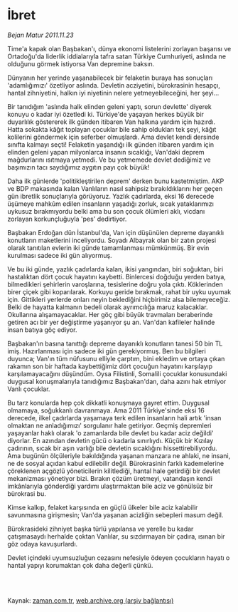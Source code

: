 # İbret

*Bejan Matur 2011.11.23*

<td class="columnist-detail">
<p>Time'a kapak olan Başbakan'ı, dünya ekonomi listelerini zorlayan başarısı ve Ortadoğu'da liderlik iddialarıyla tafra satan Türkiye Cumhuriyeti, aslında ne olduğunu görmek istiyorsa Van depremine baksın.</p>
<p>
<div id="haberMetinDiv">
<p>Dünyanın her yerinde yaşanabilecek bir felaketin buraya has sonuçları 'adamlığımızı' özetliyor aslında. Devletin acziyetini, bürokrasinin hesapçı, hantal zihniyetini, halkın iyi niyetinin nelere yetmeyebileceğini, her şeyi...
<p>Bir tanıdığım 'aslında halk elinden geleni yaptı, sorun devlette' diyerek konuyu o kadar iyi özetledi ki. Türkiye'de yaşayan herkes büyük bir duyarlılık göstererek ilk günden itibaren Van halkına yardım için hazırdı. Hatta sokakta kâğıt toplayan çocuklar bile sahip oldukları tek şeyi, kâğıt kolilerini göndermek için seferber olmuşlardı. Ama devlet kendi dersinde sınıfta kalmayı seçti! Felaketin yaşandığı ilk günden itibaren yardım için elinden geleni yapan milyonlarca insanın sıcaklığı, Van'daki deprem mağdurlarını ısıtmaya yetmedi. Ve bu yetmemede devlet dediğimiz ve başımızın tacı saydığımız aygıtın payı çok büyük!
<p>Daha ilk günlerde 'politikleştirilen deprem' derken bunu kastetmiştim. AKP ve BDP makasında kalan Vanlıların nasıl sahipsiz bırakıldıklarını her geçen gün ibretlik sonuçlarıyla görüyoruz. Yazlık çadırlarda, eksi 16 derecede üşümeye mahkûm edilen insanların yaşadığı zorluk, sıcak yataklarımızı uykusuz bırakmıyordu belki ama bu son çocuk ölümleri aklı, vicdanı zorlayan korkunçluğuyla 'pes' dedirtiyor.
<p>Başbakan Erdoğan dün İstanbul'da, Van için düşünülen depreme dayanıklı konutların maketlerini inceliyordu. Soyadı Albayrak olan bir zatın projesi olarak tanıtılan evlerin iki günde tamamlanması mümkünmüş. Bir evin kurulması sadece iki gün alıyormuş.
<p>Ve bu iki günde, yazlık çadırlarda kalan, ikisi yangından, biri soğuktan, biri hastalıktan dört çocuk hayatını kaybetti. Binlercesi doğduğu yerden batıya, bilmedikleri şehirlerin varoşlarına, tesislerine doğru yola çıktı. Köklerinden birer çiçek gibi koparılarak. Korkuyu geride bırakmak, rahat bir uyku uyumak için. Gittikleri yerlerde onları neyin beklediğini hiçbirimiz alsa bilemeyeceğiz. Belki de hayatta kalmanın bedeli olarak ayrımcılığa maruz kalacaklar. Okullarına alışamayacaklar. Her göç gibi büyük travmaları beraberinde getiren acı bir yer değiştirme yaşanıyor şu an. Van'dan kafileler halinde insan batıya göç ediyor.
<p>Başbakan'ın basına tanıttığı depreme dayanıklı konutların tanesi 50 bin TL imiş. Hazırlanması için sadece iki gün gerekiyormuş. Ben bu bilgileri duyunca; Van'ın tüm nüfusunu elliyle çarptım, bini ekledim ve ortaya çıkan rakamın son bir haftada kaybettiğimiz dört çocuğun hayatını karşılayıp karşılamayacağını düşündüm. Oysa Filistinli, Somalili çocuklar konusundaki duygusal konuşmalarıyla tanıdığımız Başbakan'dan, daha azını hak etmiyor Vanlı çocuklar.
<p>Bu tarz konularda hep çok dikkatli konuşmaya gayret ettim. Duygusal olmamaya, soğukkanlı davranmaya. Ama 2011 Türkiye'sinde eksi 16 derecede, ilkel çadırlarda yaşamaya terk edilen insanların hali artık 'insan olmaktan ne anladığımızı' sorgulanır hale getiriyor. Geçmiş depremleri yaşayanlar haklı olarak 'o zamanlarda bile devlet bu kadar aciz değildi' diyorlar. En azından devletin gücü o kadarla sınırlıydı. Küçük bir Kızılay çadırının, sıcak bir aşın varlığı bile devletin sıcaklığını hissettirebiliyordu. Ama bugünün ölçüleriyle bakıldığında yaşanan manzara ne ahlaki, ne insani, ne de sosyal açıdan kabul edilebilir değil. Bürokrasinin farklı kademelerine çöreklenen açgözlü yöneticilerin kilitlediği, hantal hale getirdiği bir devlet mekanizması yönetiyor bizi. Bırakın çözüm üretmeyi, vatandaşın kendi imkânlarıyla gönderdiği yardımı ulaştırmaktan bile aciz ve gönülsüz bir bürokrasi bu.
<p>Kimse kalkıp, felaket karşısında en güçlü ülkeler bile aciz kalabilir savunmasına girişmesin; Van'da yaşanan acizliğin sebepleri masum değil.
<p>Bürokrasideki zihniyet başka türlü yapılansa ve yerelle bu kadar çatışmasaydı herhalde çoktan Vanlılar, su sızdırmayan bir çadıra, ısınan bir göz odaya kavuşurlardı.
<p>Devlet içindeki uyumsuzluğun cezasını nefesiyle ödeyen çocukların hayatı o hantal yapıyı korumaktan çok daha değerli çünkü. </p></p></p></p></p></p></p></p></p></p></div>
</p>


<p><br>
		 </br></p></td>

Kaynak: [zaman.com.tr](http://zaman.com.tr/yazar.do?yazino=1205339), [web.archive.org (arşiv bağlantısı)](http://web.archive.org/web/20120128155517/http://www.zaman.com.tr:80/yazar.do?yazino=1205339)
